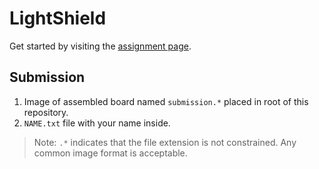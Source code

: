 # LightShield

Get started by visiting the [assignment page](https://ece-196.github.io/docs/assignments/light-shield/).

## Submission

1. Image of assembled board named `submission.*` placed in root of this repository.
1. `NAME.txt` file with your name inside.

> Note: `.*` indicates that the file extension is not constrained. Any common image format is acceptable.
